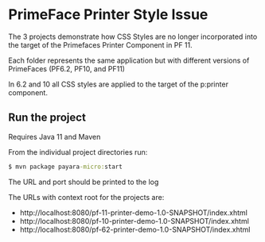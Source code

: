 # PrimeFace Printer Style Issue

The 3 projects demonstrate how CSS Styles are no longer incorporated into the target of the Primefaces Printer Component in PF 11.

Each folder represents the same application but with different versions of PrimeFaces (PF6.2, PF10, and PF11) 

In 6.2 and 10 all CSS styles are applied to the target of the p:printer component.

## Run the project
Requires Java 11 and Maven

From the individual project directories run:

```cmd
$ mvn package payara-micro:start
```

The URL and port should be printed to the log

The URLs with context root for the projects are:
* http://localhost:8080/pf-11-printer-demo-1.0-SNAPSHOT/index.xhtml
* http://localhost:8080/pf-10-printer-demo-1.0-SNAPSHOT/index.xhtml
* http://localhost:8080/pf-62-printer-demo-1.0-SNAPSHOT/index.xhtml
